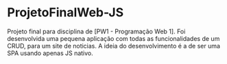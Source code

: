 # ProjetoFinalWeb-JS
Projeto final para disciplina de [PW1 - Programação Web 1]. 
Foi desenvolvida uma pequena aplicação com todas as funcionalidades de um CRUD, para um site de noticias. 
A ideia do desenvolvimento é a de ser uma SPA usando apenas JS nativo.
